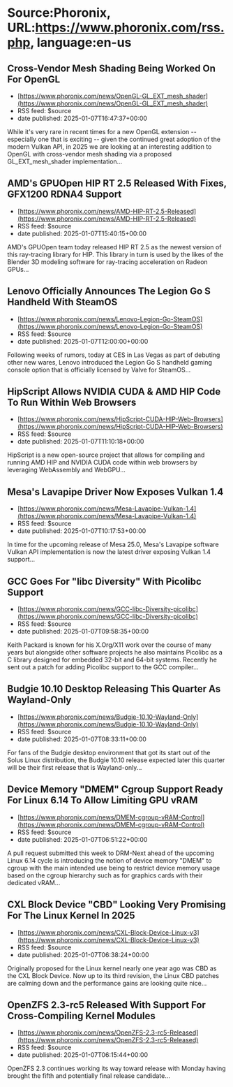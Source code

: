 # Source:Phoronix, URL:https://www.phoronix.com/rss.php, language:en-us

## Cross-Vendor Mesh Shading Being Worked On For OpenGL
 - [https://www.phoronix.com/news/OpenGL-GL_EXT_mesh_shader](https://www.phoronix.com/news/OpenGL-GL_EXT_mesh_shader)
 - RSS feed: $source
 - date published: 2025-01-07T16:47:37+00:00

While it's very rare in recent times for a new OpenGL extension -- especially one that is exciting -- given the continued great adoption of the modern Vulkan API, in 2025 we are looking at an interesting addition to OpenGL with cross-vendor mesh shading via a proposed GL_EXT_mesh_shader implementation...

## AMD's GPUOpen HIP RT 2.5 Released With Fixes, GFX1200 RDNA4 Support
 - [https://www.phoronix.com/news/AMD-HIP-RT-2.5-Released](https://www.phoronix.com/news/AMD-HIP-RT-2.5-Released)
 - RSS feed: $source
 - date published: 2025-01-07T15:40:15+00:00

AMD's GPUOpen team today released HIP RT 2.5 as the newest version of this ray-tracing library for HIP. This library in turn is used by the likes of the Blender 3D modeling software for ray-tracing acceleration on Radeon GPUs...

## Lenovo Officially Announces The Legion Go S Handheld With SteamOS
 - [https://www.phoronix.com/news/Lenovo-Legion-Go-SteamOS](https://www.phoronix.com/news/Lenovo-Legion-Go-SteamOS)
 - RSS feed: $source
 - date published: 2025-01-07T12:00:00+00:00

Following weeks of rumors, today at CES in Las Vegas as part of debuting other new wares, Lenovo introduced the Legion Go S handheld gaming console option that is officially licensed by Valve for SteamOS...

## HipScript Allows NVIDIA CUDA & AMD HIP Code To Run Within Web Browsers
 - [https://www.phoronix.com/news/HipScript-CUDA-HIP-Web-Browsers](https://www.phoronix.com/news/HipScript-CUDA-HIP-Web-Browsers)
 - RSS feed: $source
 - date published: 2025-01-07T11:10:18+00:00

HipScript is a new open-source project that allows for compiling and running AMD HIP and NVIDIA CUDA code within web browsers by leveraging WebAssembly and WebGPU...

## Mesa's Lavapipe Driver Now Exposes Vulkan 1.4
 - [https://www.phoronix.com/news/Mesa-Lavapipe-Vulkan-1.4](https://www.phoronix.com/news/Mesa-Lavapipe-Vulkan-1.4)
 - RSS feed: $source
 - date published: 2025-01-07T10:17:53+00:00

In time for the upcoming release of Mesa 25.0, Mesa's Lavapipe software Vulkan API implementation is now the latest driver exposing Vulkan 1.4 support...

## GCC Goes For "libc Diversity" With Picolibc Support
 - [https://www.phoronix.com/news/GCC-libc-Diversity-picolibc](https://www.phoronix.com/news/GCC-libc-Diversity-picolibc)
 - RSS feed: $source
 - date published: 2025-01-07T09:58:35+00:00

Keith Packard is known for his X.Org/X11 work over the course of many years but alongside other software projects he also maintains Picolibc as a C library designed for embedded 32-bit and 64-bit systems. Recently he sent out a patch for adding Picolibc support to the GCC compiler...

## Budgie 10.10 Desktop Releasing This Quarter As Wayland-Only
 - [https://www.phoronix.com/news/Budgie-10.10-Wayland-Only](https://www.phoronix.com/news/Budgie-10.10-Wayland-Only)
 - RSS feed: $source
 - date published: 2025-01-07T08:33:11+00:00

For fans of the Budgie desktop environment that got its start out of the Solus Linux distribution, the Budgie 10.10 release expected later this quarter will be their first release that is Wayland-only...

## Device Memory "DMEM" Cgroup Support Ready For Linux 6.14 To Allow Limiting GPU vRAM
 - [https://www.phoronix.com/news/DMEM-cgroup-vRAM-Control](https://www.phoronix.com/news/DMEM-cgroup-vRAM-Control)
 - RSS feed: $source
 - date published: 2025-01-07T06:51:22+00:00

A pull request submitted this week to DRM-Next ahead of the upcoming Linux 6.14 cycle is introducing the notion of device memory "DMEM" to cgroup with the main intended use being to restrict device memory usage based on the cgroup hierarchy such as for graphics cards with their dedicated vRAM...

## CXL Block Device "CBD" Looking Very Promising For The Linux Kernel In 2025
 - [https://www.phoronix.com/news/CXL-Block-Device-Linux-v3](https://www.phoronix.com/news/CXL-Block-Device-Linux-v3)
 - RSS feed: $source
 - date published: 2025-01-07T06:38:24+00:00

Originally proposed for the Linux kernel nearly one year ago was CBD as the CXL Block Device. Now up to its third revision, the Linux CBD patches are calming down and the performance gains are looking quite nice...

## OpenZFS 2.3-rc5 Released With Support For Cross-Compiling Kernel Modules
 - [https://www.phoronix.com/news/OpenZFS-2.3-rc5-Released](https://www.phoronix.com/news/OpenZFS-2.3-rc5-Released)
 - RSS feed: $source
 - date published: 2025-01-07T06:15:44+00:00

OpenZFS 2.3 continues working its way toward release with Monday having brought the fifth and potentially final release candidate...

